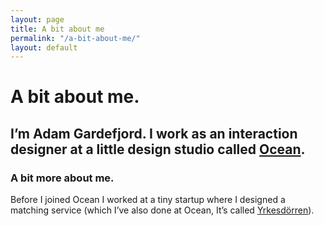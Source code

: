 ```yaml
---
layout: page
title: A bit about me
permalink: "/a-bit-about-me/"
layout: default
---
```

# **A bit about me.**

## I’m Adam Gardefjord. I work as an interaction designer at a little design studio called [Ocean](https://www.ocean.xyz "Ocean – an innovation and design agency").

### **A bit more about me.**

Before I joined Ocean I worked at a tiny startup where I designed a matching service (which I’ve also done at Ocean, It’s called [Yrkesdörren](https://yrkesdorren.se/sv/ "Yrkesdörren breddar etablerade svenskars nätverk och ger de som är nya i Sverige bättre förutsättningar för jobb genom att skapa möten mellan människor inom samma bransch.")).